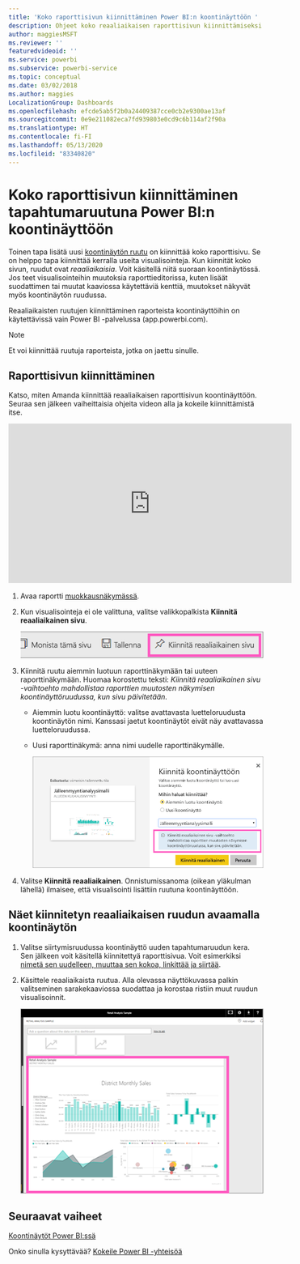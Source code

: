 ```yaml
---
title: 'Koko raporttisivun kiinnittäminen Power BI:n koontinäyttöön '
description: Ohjeet koko reaaliaikaisen raporttisivun kiinnittämiseksi Power BI:n koontinäyttöön raportista.
author: maggiesMSFT
ms.reviewer: ''
featuredvideoid: ''
ms.service: powerbi
ms.subservice: powerbi-service
ms.topic: conceptual
ms.date: 03/02/2018
ms.author: maggies
LocalizationGroup: Dashboards
ms.openlocfilehash: efcde5ab5f2b0a24409387cce0cb2e9300ae13af
ms.sourcegitcommit: 0e9e211082eca7fd939803e0cd9c6b114af2f90a
ms.translationtype: HT
ms.contentlocale: fi-FI
ms.lasthandoff: 05/13/2020
ms.locfileid: "83340820"
---
```

# <a name="pin-an-entire-report-page-as-a-live-tile-to-a-power-bi-dashboard"></a>Koko raporttisivun kiinnittäminen tapahtumaruutuna Power BI:n koontinäyttöön
Toinen tapa lisätä uusi [koontinäytön ruutu](../consumer/end-user-tiles.md) on kiinnittää koko raporttisivu. Se on helppo tapa kiinnittää kerralla useita visualisointeja.  Kun kiinnität koko sivun, ruudut ovat *reaaliaikaisia*. Voit käsitellä niitä suoraan koontinäytössä. Jos teet visualisointeihin muutoksia raporttieditorissa, kuten lisäät suodattimen tai muutat kaaviossa käytettäviä kenttiä, muutokset näkyvät myös koontinäytön ruudussa.  

Reaaliaikaisten ruutujen kiinnittäminen raporteista koontinäyttöihin on käytettävissä vain Power BI -palvelussa (app.powerbi.com).

> [!NOTE]
> Et voi kiinnittää ruutuja raporteista, jotka on jaettu sinulle.
> 
> 

## <a name="pin-a-report-page"></a>Raporttisivun kiinnittäminen
Katso, miten Amanda kiinnittää reaaliaikaisen raporttisivun koontinäyttöön. Seuraa sen jälkeen vaiheittaisia ohjeita videon alla ja kokeile kiinnittämistä itse.

<iframe width="560" height="315" src="https://www.youtube.com/embed/EzhfBpPboPA" frameborder="0" allowfullscreen></iframe>


1. Avaa raportti [muokkausnäkymässä](service-interact-with-a-report-in-editing-view.md).
2. Kun visualisointeja ei ole valittuna, valitse valikkopalkista **Kiinnitä reaaliaikainen sivu**.
   
   ![Kiinnitä reaaliaikainen sivu -kuvake](media/service-dashboard-pin-live-tile-from-report/pbi-pin-live-page.png) 
3. Kiinnitä ruutu aiemmin luotuun raporttinäkymään tai uuteen raporttinäkymään. Huomaa korostettu teksti: *Kiinnitä reaaliaikainen sivu -vaihtoehto mahdollistaa raporttien muutosten näkymisen koontinäyttöruudussa, kun sivu päivitetään.*
   
   * Aiemmin luotu koontinäyttö: valitse avattavasta luetteloruudusta koontinäytön nimi. Kanssasi jaetut koontinäytöt eivät näy avattavassa luetteloruudussa.
   * Uusi raporttinäkymä: anna nimi uudelle raporttinäkymälle.
     
     ![Kiinnitä koontinäyttöön -valintaikkuna](media/service-dashboard-pin-live-tile-from-report/pbi-pin-live-page-dialog.png)
4. Valitse **Kiinnitä reaaliaikainen**. Onnistumissanoma (oikean yläkulman lähellä) ilmaisee, että visualisointi lisättiin ruutuna koontinäyttöön.

## <a name="open-the-dashboard-to-see-the-pinned-live-tile"></a>Näet kiinnitetyn reaaliaikaisen ruudun avaamalla koontinäytön
1. Valitse siirtymisruudussa koontinäyttö uuden tapahtumaruudun kera. Sen jälkeen voit käsitellä kiinnitettyä raporttisivua. Voit esimerkiksi [nimetä sen uudelleen, muuttaa sen kokoa, linkittää ja siirtää](service-dashboard-edit-tile.md).  
2. Käsittele reaaliaikaista ruutua.  Alla olevassa näyttökuvassa palkin valitseminen sarakekaaviossa suodattaa ja korostaa ristiin muut ruudun visualisoinnit.
   
    ![reaaliaikaisen ruudun sisältävät koontinäytöt](media/service-dashboard-pin-live-tile-from-report/pbi-live-tile.png)

## <a name="next-steps"></a>Seuraavat vaiheet
[Koontinäytöt Power BI:ssä](../consumer/end-user-dashboards.md)

Onko sinulla kysyttävää? [Kokeile Power BI -yhteisöä](https://community.powerbi.com/)
